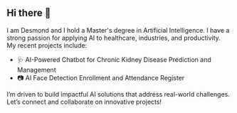 ## Hi there 👋


I am Desmond and I hold a Master's degree in Artificial Intelligence. I have a strong passion for applying AI to healthcare, industries, and productivity. My recent projects include:

- 🩺 AI-Powered Chatbot for Chronic Kidney Disease Prediction and Management
- 📷 AI Face Detection Enrollment and Attendance Register

I’m driven to build impactful AI solutions that address real-world challenges. Let’s connect and collaborate on innovative projects!
<!--
**Ezekwemdesmond/ezekwemdesmond** is a ✨ _special_ ✨ repository because its `README.md` (this file) appears on your GitHub profile.

Here are some ideas to get you started:

- 🔭 I’m currently working on ...
- 🌱 I’m currently learning ...
- 👯 I’m looking to collaborate on ...

-->
